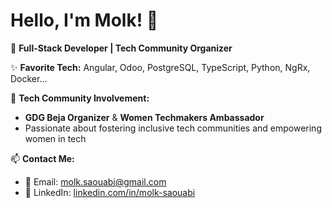 <!-- ### Hi there 👋 -->
# Hello, I'm Molk! 👋  

🚀 **Full-Stack Developer | Tech Community Organizer**  

✨ **Favorite Tech:** Angular, Odoo, PostgreSQL, TypeScript, Python, NgRx, Docker...  

🎤 **Tech Community Involvement:**  
- **GDG Beja Organizer** & **Women Techmakers Ambassador**  
- Passionate about fostering inclusive tech communities and empowering women in tech  

📫 **Contact Me:**  
- 📧 Email: [molk.saouabi@gmail.com](mailto:molk.saouabi@gmail.com)  
- 💼 LinkedIn: [linkedin.com/in/molk-saouabi](https://www.linkedin.com/in/molk-saouabi/)  

<!--
**molk95/molk95** is a ✨ _special_ ✨ repository because its `README.md` (this file) appears on your GitHub profile.

Here are some ideas to get you started:

- 🔭 I’m currently working on ...
- 🌱 I’m currently learning ...
- 👯 I’m looking to collaborate on ...
- 🤔 I’m looking for help with ...
- 💬 Ask me about ...
- 📫 How to reach me: ...
- 😄 Pronouns: ...
- ⚡ Fun fact: ...
-->

